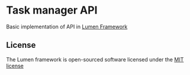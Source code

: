 # Task manager API

Basic implementation of API in [Lumen Framework](http://lumen.laravel.com/docs)

## License

The Lumen framework is open-sourced software licensed under the [MIT license](http://opensource.org/licenses/MIT)

